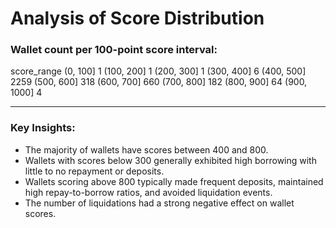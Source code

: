 # Analysis of Score Distribution

### Wallet count per 100-point score interval:

score_range
(0, 100]          1
(100, 200]        1
(200, 300]        1
(300, 400]        6
(400, 500]     2259
(500, 600]      318
(600, 700]      660
(700, 800]      182
(800, 900]       64
(900, 1000]       4

---
### Key Insights:
- The majority of wallets have scores between 400 and 800.
- Wallets with scores below 300 generally exhibited high borrowing with little to no repayment or deposits.
- Wallets scoring above 800 typically made frequent deposits, maintained high repay-to-borrow ratios, and avoided liquidation events.
- The number of liquidations had a strong negative effect on wallet scores.
